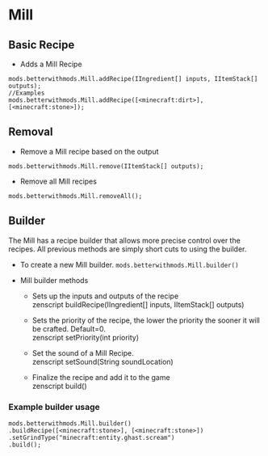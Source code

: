 # Mill

## Basic Recipe

* Adds a Mill Recipe 

```zenscript
mods.betterwithmods.Mill.addRecipe(IIngredient[] inputs, IItemStack[] outputs);
//Examples
mods.betterwithmods.Mill.addRecipe([<minecraft:dirt>],[<minecraft:stone>]);
```

## Removal

* Remove a Mill recipe based on the output

```zenscript
mods.betterwithmods.Mill.remove(IItemStack[] outputs);
```

* Remove all Mill recipes

```zenscript
mods.betterwithmods.Mill.removeAll();
```

## Builder

The Mill has a recipe builder that allows more precise control over the recipes. All previous methods are simply short cuts to using the builder.

* To create a new Mill builder. `mods.betterwithmods.Mill.builder()`

* Mill builder methods
     
     * Sets up the inputs and outputs of the recipe  
              zenscript
              buildRecipe(IIngredient[] inputs, IItemStack[] outputs)
     
     * Sets the priority of the recipe, the lower the priority the sooner it will be crafted. Default=0.  
              zenscript
              setPriority(int priority)
     
     * Set the sound of a Mill Recipe.  
              zenscript
              setSound(String soundLocation)
     
     * Finalize the recipe and add it to the game  
              zenscript
              build()

### Example builder usage

```zenscript
mods.betterwithmods.Mill.builder()
.buildRecipe([<minecraft:stone>], [<minecraft:stone>])
.setGrindType("minecraft:entity.ghast.scream")
.build();
```